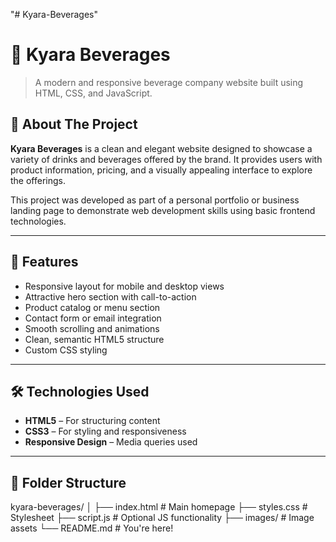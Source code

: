 "# Kyara-Beverages" 
# 🥤 Kyara Beverages

> A modern and responsive beverage company website built using HTML, CSS, and JavaScript.



## 📌 About The Project

**Kyara Beverages** is a clean and elegant website designed to showcase a variety of drinks and beverages offered by the brand. It provides users with product information, pricing, and a visually appealing interface to explore the offerings.

This project was developed as part of a personal portfolio or business landing page to demonstrate web development skills using basic frontend technologies.

---

## 🧩 Features

- Responsive layout for mobile and desktop views  
- Attractive hero section with call-to-action  
- Product catalog or menu section  
- Contact form or email integration  
- Smooth scrolling and animations  
- Clean, semantic HTML5 structure  
- Custom CSS styling  

---

## 🛠 Technologies Used

- **HTML5** – For structuring content  
- **CSS3** – For styling and responsiveness  
- **Responsive Design** – Media queries used  

---

## 📁 Folder Structure
kyara-beverages/
│
├── index.html # Main homepage
├── styles.css # Stylesheet
├── script.js # Optional JS functionality
├── images/ # Image assets
└── README.md # You're here!

